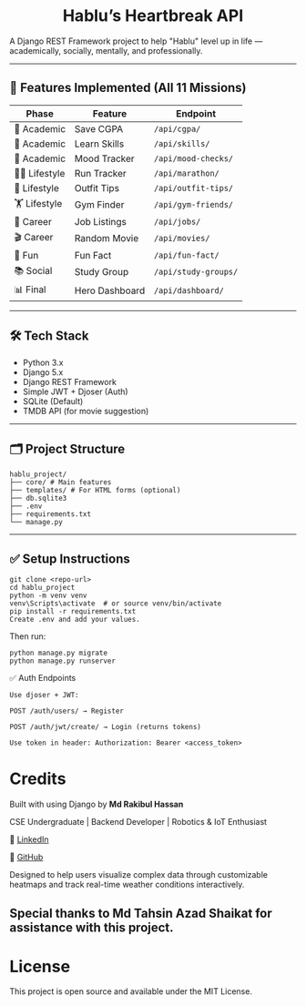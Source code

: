 ## <h1 align="center">Hablu’s Heartbreak API</h1>

A Django REST Framework project to help "Hablu" level up in life — academically, socially, mentally, and professionally.

---

## 🚀 Features Implemented (All 11 Missions)

| Phase | Feature | Endpoint |
|-------|---------|----------|
| 📘 Academic | Save CGPA | `/api/cgpa/` |
| 📘 Academic | Learn Skills | `/api/skills/` |
| 📘 Academic | Mood Tracker | `/api/mood-checks/` |
| 🏃‍♂️ Lifestyle | Run Tracker | `/api/marathon/` |
| 👕 Lifestyle | Outfit Tips | `/api/outfit-tips/` |
| 🏋️ Lifestyle | Gym Finder | `/api/gym-friends/` |
| 💼 Career | Job Listings | `/api/jobs/` |
| 🎬 Career | Random Movie | `/api/movies/` |
| 🎉 Fun | Fun Fact | `/api/fun-fact/` |
| 📚 Social | Study Group | `/api/study-groups/` |
| 📊 Final | Hero Dashboard | `/api/dashboard/` |

---

## 🛠️ Tech Stack

- Python 3.x
- Django 5.x
- Django REST Framework
- Simple JWT + Djoser (Auth)
- SQLite (Default)
- TMDB API (for movie suggestion)

---

## 🗂️ Project Structure
```
hablu_project/
├── core/ # Main features
├── templates/ # For HTML forms (optional)
├── db.sqlite3
├── .env
├── requirements.txt
└── manage.py
```
---

## ✅ Setup Instructions

```
git clone <repo-url>
cd hablu_project
python -m venv venv
venv\Scripts\activate  # or source venv/bin/activate
pip install -r requirements.txt
Create .env and add your values.
```

Then run:
```
python manage.py migrate
python manage.py runserver
```
✅ Auth Endpoints
```
Use djoser + JWT:

POST /auth/users/ → Register

POST /auth/jwt/create/ → Login (returns tokens)

Use token in header: Authorization: Bearer <access_token>
```
# Credits

Built with using Django by **Md Rakibul Hassan**

CSE Undergraduate | Backend Developer | Robotics & IoT Enthusiast

🔗 [LinkedIn](https://www.linkedin.com/in/md-rakibul-hassan-507b00308)

🐙 [GitHub](https://github.com/RR0327)

Designed to help users visualize complex data through customizable heatmaps and track real-time weather conditions interactively.

## Special thanks to **Md Tahsin Azad Shaikat** for assistance with this project.

# License

This project is open source and available under the MIT License.